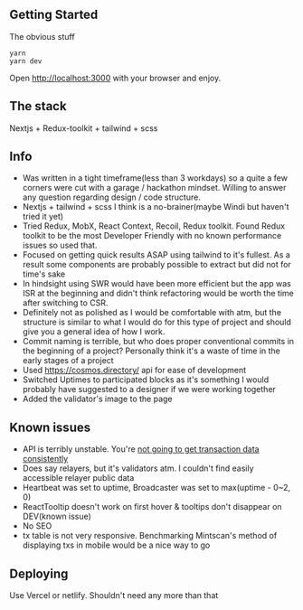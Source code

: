 ## Getting Started

The obvious stuff

```shell
yarn
yarn dev
```

Open [http://localhost:3000](http://localhost:3000) with your browser and enjoy.

## The stack

Nextjs + Redux-toolkit + tailwind + scss

## Info

- Was written in a tight timeframe(less than 3 workdays) so a quite a few corners were cut with a garage / hackathon mindset. Willing to answer any question regarding design / code structure.
- Nextjs + tailwind + scss I think is a no-brainer(maybe Windi but haven't tried it yet)
- Tried Redux, MobX, React Context, Recoil, Redux toolkit. Found Redux toolkit to be the most Developer Friendly with no known performance issues so used that.
- Focused on getting quick results ASAP using tailwind to it's fullest. As a result some components are probably possible to extract but did not for time's sake
- In hindsight using SWR would have been more efficient but the app was ISR at the beginning and didn't think refactoring would be worth the time after switching to CSR.
- Definitely not as polished as I would be comfortable with atm, but the structure is similar to what I would do for this type of project and should give you a general idea of how I work.
- Commit naming is terrible, but who does proper conventional commits in the beginning of a project? Personally think it's a waste of time in the early stages of a project
- Used https://cosmos.directory/ api for ease of development
- Switched Uptimes to participated blocks as it's something I would probably have suggested to a designer if we were working together
- Added the validator's image to the page

## Known issues

- API is terribly unstable. You're [not going to get transaction data consistently](https://www.loom.com/share/23d4305f4bf84e9d9154f41a880065e6)
- Does say relayers, but it's validators atm. I couldn't find easily accessible relayer public data
- Heartbeat was set to uptime, Broadcaster was set to max(uptime - 0~2, 0)
- ReactTooltip doesn't work on first hover & tooltips don't disappear on DEV(known issue)
- No SEO
- tx table is not very responsive. Benchmarking Mintscan's method of displaying txs in mobile would be a nice way to go

## Deploying

Use Vercel or netlify. Shouldn't need any more than that
